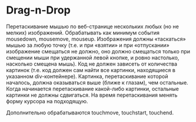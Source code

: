 # Drag-n-Drop

Перетаскивание мышью по веб-странице нескольких любых
(но не мелких) изображений. Обрабатывать как минимум события mousedown, mousemove, mouseup. 
Изображения должны «таскаться» мышью за любую точку (т.е. и при «взятии» и при «отпускании» изображение смещаться не должно, оно должно смещаться только при смещении мыши при удержанной левой кнопке, и ровно настолько, насколько смещена мышь). 
Код не должен зависеть от количества картинок (т.е. код должен сам найти все картинки, находящиеся в указанном div-контейнере). 
Картинка, перетаскивание которой началось, должна оказываться выше (ближе к глазам), чем остальные. 
Когда начинается перетаскивание какой-либо картинки, остальные картинки не должны сдвигаться. 
На время перетаскивания менять форму курсора на подходящую.

Дополнительно обрабатываются touchmove, touchstart, touchend.
